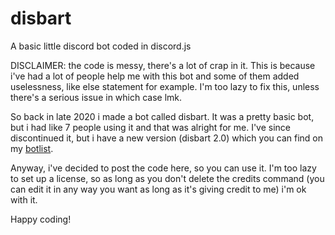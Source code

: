 # disbart
A basic little discord bot coded in discord.js

DISCLAIMER: the code is messy, there's a lot of crap in it. This is because i've had a lot of people help me with this bot and some of them added uselessness, like else statement for example. I'm too lazy to fix this, unless there's a serious issue in which case lmk.

So back in late 2020 i made a bot called disbart. It was a pretty basic bot, but i had like 7 people using it and that was alright for me. I've since discontinued it, but i have a new version (disbart 2.0) which you can find on my [botlist](https://botcheck.fupl.ml). 

Anyway, i've decided to post the code here, so you can use it. I'm too lazy to set up a license, so as long as you don't delete the credits command (you can edit it in any way you want as long as it's giving credit to me) i'm ok with it. 

Happy coding!

